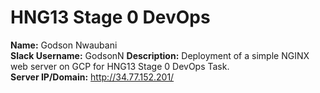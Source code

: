 # HNG13 Stage 0 DevOps

**Name:** Godson Nwaubani  
**Slack Username:** GodsonN
**Description:** Deployment of a simple NGINX web server on GCP for HNG13 Stage 0 DevOps Task.  
**Server IP/Domain:** http://34.77.152.201/
